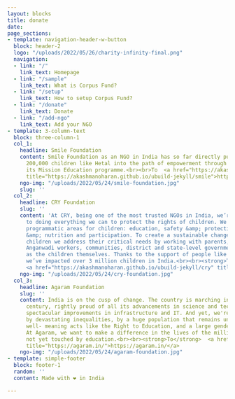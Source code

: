 ```yaml
---
layout: blocks
title: donate
date: 
page_sections:
- template: navigation-header-w-button
  block: header-2
  logo: "/uploads/2022/05/26/charity-infinity-final.png"
  navigation:
  - link: "/"
    link_text: Homepage
  - link: "/sample"
    link_text: What is Corpus Fund?
  - link: "/setup"
    link_text: How to setup Corpus Fund?
  - link: "/donate"
    link_text: Donate
  - link: "/add-ngo"
    link_text: Add your NGO
- template: 3-column-text
  block: three-column-1
  col_1:
    headline: Smile Foundation
    content: Smile Foundation as an NGO in India has so far directly put more than
      200,000 children like Hetal into the path of empowerment through education through
      its Mission Education programme.<br><br>To  <a href="https://akashmanoharan.github.io/ubuild-jekyll/smile"
      title="https://akashmanoharan.github.io/ubuild-jekyll/smile">https://akashmanoharan.github.io/ubuild-jekyll/smile</a>
    ngo-img: "/uploads/2022/05/24/smile-foundation.jpg"
    slug: ''
  col_2:
    headline: CRY Foundation
    slug: ''
    content: 'At CRY, being one of the most trusted NGOs in India, we’re committed
      to doing everything we can to protect the rights of children. We work on 4 key
      programmatic areas for children: education, safety &amp; protection, health
      &amp; nutrition and participation. To create a sustainable change for India’s
      children we address their critical needs by working with parents, teachers,
      Anganwadi workers, communities, district and state-level governments as well
      as the children themselves. Thanks to the support of people like you, so far
      we’ve impacted over 3 million children in India.<br><br><strong>To </strong>
      <a href="https://akashmanoharan.github.io/ubuild-jekyll/cry" title="Cry-Foundation">https://akashmanoharan.github.io/ubuild-jekyll/cry</a>'
    ngo-img: "/uploads/2022/05/24/cry-foundation.jpg"
  col_3:
    headline: Agaram Foundation
    slug: ''
    content: India is on the cusp of change. The country is marching into the 21st
      century, rightly proud of all its advancements in science and technology, its
      spectacular improvements in infrastructure and IT. And yet, we're weighed down
      by devastating inequalities, by a huge population that remains untouched by
      well- meaning acts like the Right to Education, and a large gender inequality.
      At Agaram, we want to make a difference in the lives of the millions who are
      not yet touched by education.<br><br><strong>To</strong>  <a href="https://agaram.in/"
      title="https://agaram.in/">https://agaram.in/</a>
    ngo-img: "/uploads/2022/05/24/agaram-foundation.jpg"
- template: simple-footer
  block: footer-1
  random: ''
  content: Made with ❤︎ in India

---
```

